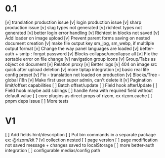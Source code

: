 # 0.1
[v] translation production issue
[v] login production issue
[v] sharp production issue
[v] slug types not generated
[v] richtext types not generated
[v] better login error handling
[v] Richtext in blocks not saved
[v] Add loader on image upload
[v] Prevent parent forms saving on nested document creation
[v] make file output key sm_jpg, sm_webp, if multilple output format
[v] Change the way panel languages are loaded
[v] better-auth + smtp : forgot password
[v] Blocks collapse/uncollapse all
[v] Fix the sortable error on file change
[v] navigation group icons
[v] Group/Tabs as object on document
[v] Relation proxy 
[v] Better logs
[v] 404 on image src quick after upload deletion
[v] more tiptap integration
[v] basic real life config preset
[v] Fix - translation not loaded on production
[v] Blocks/Tree - global i18n
[v] Make first user super admin, can't delete it 
[v] Pagination limit/offset capabilities
[ ] Batch offset/update
[ ] Field hook afterUpdate
[ ] Field hook maybe add siblings
[ ] handle Area with required field without default value
[ ] core plugins as direct props of rizom, ex rizom.cache
[ ] pnpm deps issue
[ ] More tests

# V1
[ ] Add fields hint/description
[ ] Put bin commands in a separate package ex: @rizom/kit ?
[v] collection nested
[ ] page version
[ ] page modification not saved message + changes saved to localStorage
[ ] more better-auth integration
[ ] configurable medias/config path
